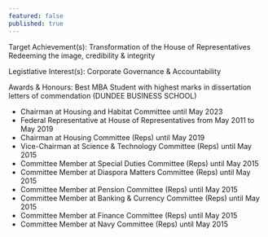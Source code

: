 ```yaml
---
featured: false
published: true
---
```

Target Achievement(s): Transformation of the House of Representatives
Redeeming the image, credibility & integrity

Legistlative Interest(s): Corporate Governance & Accountability

Awards & Honours: Best MBA Student with highest marks in dissertation letters of commendation
(DUNDEE BUSINESS SCHOOL)

* Chairman at Housing and Habitat Committee until May 2023
* Federal Representative at House of Representatives from May 2011 to May 2019
* Chairman at Housing Committee (Reps) until May 2019
* Vice-Chairman at Science & Technology Committee (Reps) until May 2015
* Committee Member at Special Duties Committee (Reps) until May 2015
* Committee Member at Diaspora Matters Committee (Reps) until May 2015
* Committee Member at Pension Committee (Reps) until May 2015
* Committee Member at Banking & Currency Committee (Reps) until May 2015
* Committee Member at Finance Committee (Reps) until May 2015
* Committee Member at Navy Committee (Reps) until May 2015
